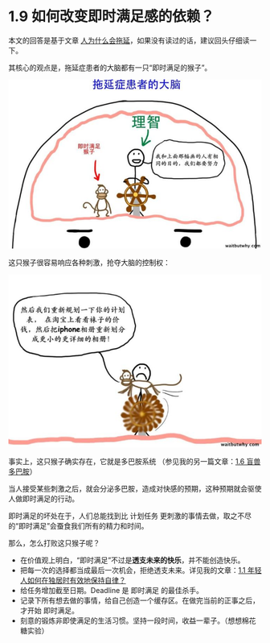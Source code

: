 # 1.9 如何改变即时满足感的依赖？

本文的回答是基于文章 [人为什么会拖延](https://www.zhihu.com/question/20357585/answer/39760063)，如果没有读过的话，建议回头仔细读一下。

其核心的观点是，拖延症患者的大脑都有一只“即时满足的猴子”。

![](../.gitbook/assets/1.9.1.jpg)

这只猴子很容易响应各种刺激，抢夺大脑的控制权：

![](../.gitbook/assets/1.9.2.jpg)

事实上，这只猴子确实存在，它就是多巴胺系统 （参见我的另一篇文章：[1.6 盲兽多巴胺](1.6.md)）

当人接受某些刺激之后，就会分泌多巴胺，造成对快感的预期，这种预期就会驱使人做即时满足的行动。

即时满足的坏处在于，人们总能找到比 计划任务 更刺激的事情去做，取之不尽的“即时满足”会蚕食我们所有的精力和时间。

那么，怎么打败这只猴子呢？

* 在价值观上明白，“即时满足”不过是**透支未来的快乐**，并不能创造快乐。
* 把每一次的选择都当成最后一次机会，拒绝透支未来。详见我的文章：[1.1 年轻人如何在独居时有效地保持自律？](1.1.md)
* 给任务增加截至日期。Deadline 是 即时满足 的最佳杀手。
* 记录下所有想去做的事情，给自己创造一个缓存区。在做完当前的正事之后，才开始 即时满足。
* 刻意的锻炼非即使满足的生活习惯。坚持一段时间，收益一辈子。（想想棉花糖实验）

